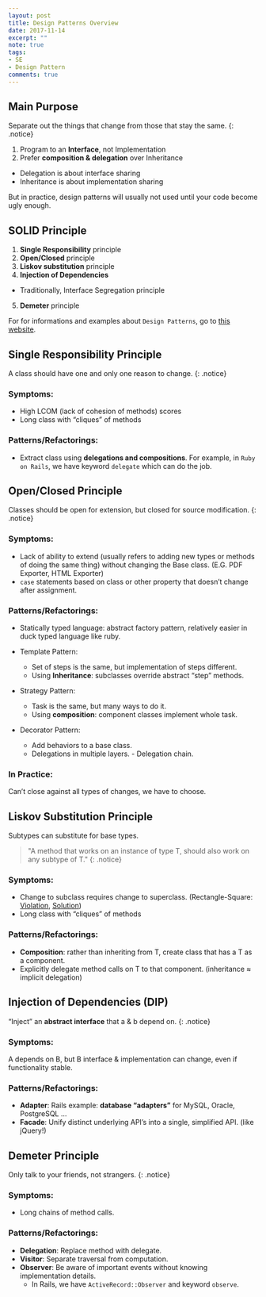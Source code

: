 ```yaml
---
layout: post
title: Design Patterns Overview
date: 2017-11-14
excerpt: ""
note: true
tags:
- SE
- Design Pattern
comments: true
---
```


## Main Purpose

Separate out the things that change from those that stay the same.
{: .notice}

1. Program to an **Interface**, not Implementation
2. Prefer **composition & delegation** over Inheritance
  * Delegation is about interface sharing
  * Inheritance is about implementation sharing

But in practice, design patterns will usually not used until your code become ugly enough.

## SOLID Principle

1. **Single Responsibility** principle
2. **Open/Closed** principle
3. **Liskov substitution** principle
4. **Injection of Dependencies**
  * Traditionally, Interface Segregation principle
5. **Demeter** principle

For for informations and examples about `Design Patterns`, go to [this website](https://sourcemaking.com/).

## Single Responsibility Principle
A class should have one and only one reason to change.
{: .notice}

### Symptoms:
  - High LCOM (lack of cohesion of methods) scores
  - Long class with “cliques” of methods

### Patterns/Refactorings:
  - Extract class using **delegations and compositions**. For example, in `Ruby on Rails`, we have keyword `delegate` which can do the job.

## Open/Closed Principle
Classes should be open for extension, but closed for source modification.
{: .notice}

### Symptoms:
  - Lack of ability to extend (usually refers to adding new types or methods of doing the same thing) without changing the Base class. (E.G. PDF Exporter, HTML Exporter)
  - `case` statements based on class or other property that doesn’t change after assignment.


### Patterns/Refactorings:
  - Statically typed language: abstract factory pattern, relatively easier in duck typed language like ruby.
  
  - Template Pattern:
    - Set of steps is the same, but implementation of steps different.
    - Using **Inheritance**: subclasses override abstract “step” methods.
  
  - Strategy Pattern:
    - Task is the same, but many ways to do it.
    - Using **composition**: component classes implement whole task.

  - Decorator Pattern:
    - Add behaviors to a base class.
    - Delegations in multiple layers. - Delegation chain.

### In Practice:
Can’t close against all types of changes, we have to choose.

## Liskov Substitution Principle
Subtypes can substitute for base types.<br>
> "A method that works on an instance of type T, should also work on any subtype of T."
{: .notice}

### Symptoms:
  - Change to subclass requires change to superclass. (Rectangle-Square: [Violation](https://gist.github.com/armandofox/3c3b8566b74fe438e559), [Solution](https://gist.github.com/armandofox/e792a2e99ed889af3af2))
  - Long class with “cliques” of methods

### Patterns/Refactorings:
  - **Composition**: rather than inheriting from T, create class that has a T as a component.
  - Explicitly delegate method calls on T to that component. (inheritance ≈ implicit delegation)

## Injection of Dependencies (DIP)
“Inject” an **abstract interface** that a & b depend on.
{: .notice}

### Symptoms:
A depends on B, but B interface & implementation can change, even if functionality stable.

### Patterns/Refactorings:
  - **Adapter**: Rails example: **database “adapters”** for MySQL, Oracle, PostgreSQL ...
  - **Facade**: Unify distinct underlying API’s into a single, simplified API. (like jQuery!)

## Demeter Principle
Only talk to your friends, not strangers.
{: .notice}

### Symptoms:
  - Long chains of method calls.

### Patterns/Refactorings:
  - **Delegation**: Replace method with delegate.
  - **Visitor**: Separate traversal from computation.
  - **Observer**: Be aware of important events without knowing implementation details.
    - In Rails, we have `ActiveRecord::Observer` and keyword `observe`.


